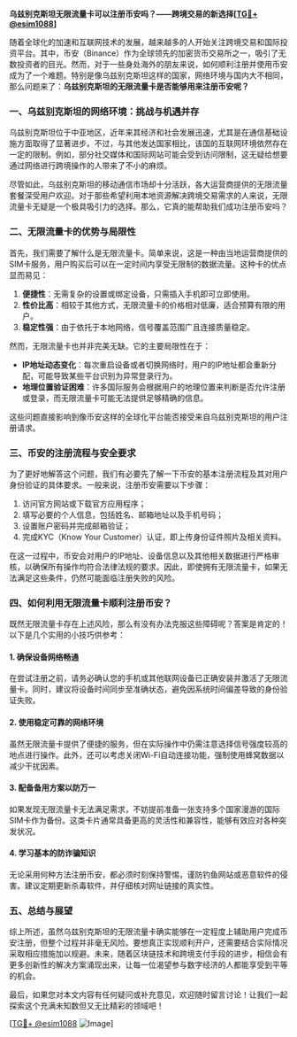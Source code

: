 **乌兹别克斯坦无限流量卡可以注册币安吗？——跨境交易的新选择[[TG💪+ @esim1088](https://t.me/s/esim1088)]**

随着全球化的加速和互联网技术的发展，越来越多的人开始关注跨境交易和国际投资平台。其中，币安（Binance）作为全球领先的加密货币交易所之一，吸引了无数投资者的目光。然而，对于一些身处海外的朋友来说，如何顺利注册并使用币安成为了一个难题。特别是像乌兹别克斯坦这样的国家，网络环境与国内大不相同，那么问题来了：**乌兹别克斯坦的无限流量卡是否能够用来注册币安呢？**

### 一、乌兹别克斯坦的网络环境：挑战与机遇并存

乌兹别克斯坦位于中亚地区，近年来其经济和社会发展迅速，尤其是在通信基础设施方面取得了显著进步。不过，与其他发达国家相比，该国的互联网环境依然存在一定的限制。例如，部分社交媒体和国际网站可能会受到访问限制，这无疑给想要通过网络进行跨境操作的人带来了不小的麻烦。

尽管如此，乌兹别克斯坦的移动通信市场却十分活跃，各大运营商提供的无限流量套餐深受用户欢迎。对于那些希望利用本地资源解决跨境交易需求的人来说，无限流量卡无疑是一个极具吸引力的选择。那么，它真的能帮助我们成功注册币安吗？

### 二、无限流量卡的优势与局限性

首先，我们需要了解什么是无限流量卡。简单来说，这是一种由当地运营商提供的SIM卡服务，用户购买后可以在一定时间内享受无限制的数据流量。这种卡的优点显而易见：

1. **便捷性**：无需复杂的设置或绑定设备，只需插入手机即可立即使用。
2. **性价比高**：相较于其他方式，无限流量卡的价格相对低廉，适合预算有限的用户。
3. **稳定性强**：由于依托于本地网络，信号覆盖范围广且连接质量稳定。

然而，无限流量卡也并非完美无缺。它的主要局限性在于：

- **IP地址动态变化**：每次重启设备或者切换网络时，用户的IP地址都会重新分配，可能导致某些平台识别为异常登录行为。
- **地理位置验证困难**：许多国际服务会根据用户的地理位置来判断是否允许注册或登录，而无限流量卡可能无法提供足够精确的信息。

这些问题直接影响到像币安这样的全球化平台能否接受来自乌兹别克斯坦的用户注册请求。

### 三、币安的注册流程与安全要求

为了更好地解答这个问题，我们有必要先了解一下币安的基本注册流程及其对用户身份验证的具体要求。一般来说，注册币安需要以下步骤：

1. 访问官方网站或下载官方应用程序；
2. 填写必要的个人信息，包括姓名、邮箱地址以及手机号码；
3. 设置账户密码并完成邮箱验证；
4. 完成KYC（Know Your Customer）认证，即上传身份证件照片及相关资料。

在这一过程中，币安会对用户的IP地址、设备信息以及其他相关数据进行严格审核，以确保所有操作均符合法律法规的要求。因此，即使拥有无限流量卡，如果无法满足这些条件，仍然可能面临注册失败的风险。

### 四、如何利用无限流量卡顺利注册币安？

既然无限流量卡存在上述风险，那么有没有办法克服这些障碍呢？答案是肯定的！以下是几个实用的小技巧供参考：

#### 1. 确保设备网络畅通
在尝试注册之前，请务必确认您的手机或其他联网设备已正确安装并激活了无限流量卡。同时，建议将设备时间同步至准确状态，避免因系统时间偏差导致的身份验证失败。

#### 2. 使用稳定可靠的网络环境
虽然无限流量卡提供了便捷的服务，但在实际操作中仍需注意选择信号强度较高的地点进行操作。此外，还可以考虑关闭Wi-Fi自动连接功能，强制使用蜂窝数据以减少干扰因素。

#### 3. 配备备用方案以防万一
如果发现无限流量卡无法满足需求，不妨提前准备一张支持多个国家漫游的国际SIM卡作为备份。这类卡片通常具备更高的灵活性和兼容性，能够有效应对各种突发状况。

#### 4. 学习基本的防诈骗知识
无论采用何种方法注册币安，都必须时刻保持警惕，谨防钓鱼网站或恶意软件的侵害。建议定期更新杀毒软件，并仔细核对网址链接的真实性。

### 五、总结与展望

综上所述，虽然乌兹别克斯坦的无限流量卡确实能够在一定程度上辅助用户完成币安注册，但整个过程并非毫无风险。要想真正实现顺利开户，还需要结合实际情况采取相应措施加以规避。未来，随着区块链技术和跨境支付手段的进步，相信会有更多创新性的解决方案涌现出来，让每一位渴望参与数字经济的人都能享受到平等的机会。

最后，如果您对本文内容有任何疑问或补充意见，欢迎随时留言讨论！让我们一起探索这个充满未知数但又无比精彩的领域吧！

[[TG💪+ @esim1088](https://t.me/s/esim1088) ![Image](https://i.postimg.cc/4NQfJmqS/Snipaste-2025-05-13-00-14-12.png)]